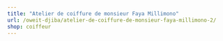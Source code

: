 ```yaml
---
title: "Atelier de coiffure de monsieur Faya Millimono"
url: /oweit-djiba/atelier-de-coiffure-de-monsieur-faya-millimono-2/
shop: coiffeur
---
```

